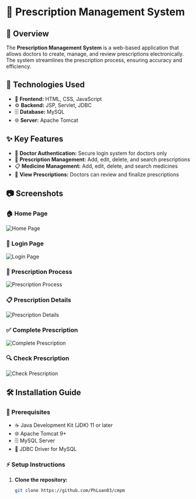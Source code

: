 # 🏥 Prescription Management System

## 📌 Overview
The **Prescription Management System** is a web-based application that allows doctors to create, manage, and review prescriptions electronically. The system streamlines the prescription process, ensuring accuracy and efficiency.

## 🚀 Technologies Used
- 🎨 **Frontend:** HTML, CSS, JavaScript  
- ⚙️ **Backend:** JSP, Servlet, JDBC  
- 🗄 **Database:** MySQL  
- 🌐 **Server:** Apache Tomcat  

## ✨ Key Features
- 🔐 **Doctor Authentication:** Secure login system for doctors only  
- 💊 **Prescription Management:** Add, edit, delete, and search prescriptions  
- 📋 **Medicine Management:** Add, edit, delete, and search medicines  
- 👀 **View Prescriptions:** Doctors can review and finalize prescriptions
  
## 📷 Screenshots

### 🏠 Home Page
![Home Page](https://github.com/PhLoan03/cmpm/issues/1#issuecomment-2692884627)

### 🔑 Login Page
![Login Page](https://github.com/PhLoan03/cmpm/issues/1#issuecomment-2692884710)

### 🏥 Prescription Process
![Prescription Process](https://github.com/PhLoan03/cmpm/issues/1#issuecomment-2692884744)

### 📋 Prescription Details
![Prescription Details](https://github.com/PhLoan03/cmpm/issues/1#issuecomment-2692884804)

### ✅ Complete Prescription
![Complete Prescription](https://github.com/PhLoan03/cmpm/issues/1#issuecomment-2692884831)

### 🔍 Check Prescription
![Check Prescription](https://github.com/PhLoan03/cmpm/issues/1#issuecomment-2692884894)



## 🛠 Installation Guide
### 📌 Prerequisites
- ☕ Java Development Kit (JDK) 11 or later  
- 🌐 Apache Tomcat 9+  
- 🗄 MySQL Server  
- 🔌 JDBC Driver for MySQL  

### ⚡ Setup Instructions
1. **Clone the repository:**  
   ```bash
   git clone https://github.com/PhLoan03/cmpm
